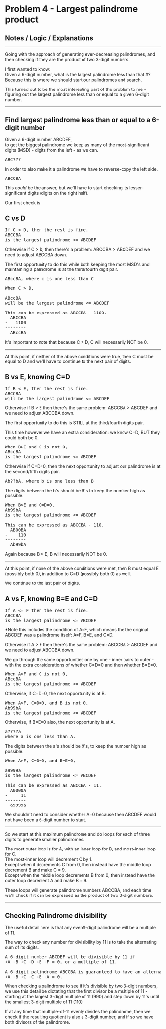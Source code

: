 # Problem 4 - Largest palindrome product
## Notes / Logic / Explanations 

---

Going with the approach of generating ever-decreasing palindromes, and then checking if they are the product of two 3-digit numbers.

I first wanted to know:   
Given a 6-digit number, what is the largest palindrome less than that #?  
Because this is where we should start our palindromes and search.  

This turned out to be the most interesting part of the problem to me - figuring out the largest palindrome less than or equal to a given 6-digit number.

---

## Find largest palindrome less than or equal to a 6-digit number 

Given a 6-digit number ABCDEF,  
to get the biggest palindrome we keep as many of the most-significant digits (MSD) - digits from the left - as we can.
<pre>
ABC???
</pre>
In order to also make it a palindrome we have to reverse-copy the left side.
<pre>
ABCCBA
</pre>
This _could_ be the answer, but we'll have to start checking its lesser-significant digits (digits on the right half).


Our first check is  

C vs D  
---
<pre>
If C < D, then the rest is fine.
ABCCBA 
is the largest palindrome <= ABCDEF
</pre>
Otherwise if C > D, then there's a problem: ABCCBA > ABCDEF and we need to adjust ABCCBA down.  

The first opportunity to do this while both keeping the most MSD's and maintaining a palindrome is at the third/fourth digit pair.
<pre>
ABccBA, where c is one less than C 
</pre>
<pre>
When C > D,

ABccBA
will be the largest palindrome <= ABCDEF 

This can be expressed as ABCCBA - 1100.
  ABCCBA 
-   1100
--------
  ABccBA
</pre>
It's important to note that because C > D, C will necessarily NOT be 0.

---
At this point, if neither of the above conditions were true, then C must be equal to D and we'll have to continue to the next pair of digits.

B vs E, knowing C=D
---
<pre>
If B < E, then the rest is fine.
ABCCBA 
will be the largest palindrome <= ABCDEF
</pre>
Otherwise if B > E then there's the same problem: ABCCBA > ABCDEF and we need to adjust ABCCBA down.  

The first opportunity to do this is STILL at the third/fourth digits pair.

This time however we have an extra consideration: we know C=D, BUT they could both be 0.
<pre>
When B>E and C is not 0,
ABccBA 
is the largest palindrome <= ABCDEF
</pre>
Otherwise if C=D=0, then the next opportunity to adjust our palindrome is at the second/fifth digits pair.
<pre>
Ab??bA, where b is one less than B
</pre>
The digits between the b's should be 9's to keep the number high as possible.
<pre>
When B>E and C=D=0,
Ab99bA 
is the largest palindrome <= ABCDEF

This can be expressed as ABCCBA - 110.
  AB00BA 
-    110
--------
  Ab99bA
</pre>
Again because B > E, B will necessarily NOT be 0.

---

At this point, if none of the above conditions were met, then B must equal E (possibly both 0), in addition to C=D (possibly both 0) as well.

We continue to the last pair of digits.

A vs F, knowing B=E and C=D
---
<pre>
If A <= F then the rest is fine.
ABCCBA 
is the largest palindrome <= ABCDEF
</pre>
*Note this includes the condition of A=F, which means the the original ABCDEF was a palindrome itself: A=F, B=E, and C=D.

Otherwise if A > F then there's the same problem: ABCCBA > ABCDEF and we need to adjust ABCCBA down.

We go through the same opportunities one by one - inner pairs to outer - with the extra considerations of whether C=D=0 and then whether B=E=0.
<pre>
When A>F and C is not 0,
ABccBA 
is the largest palindrome <= ABCDEF 
</pre>
Otherwise, if C=D=0, the next opportunity is at B.
<pre>
When A>F, C=D=0, and B is not 0,
Ab99bA 
is the largest palindrome <= ABCDEF
</pre>
Otherwise, if B=E=0 also, the next opportunity is at A.
<pre>
a????a 
where a is one less than A.
</pre>
The digits between the a's should be 9's, to keep the number high as possible.
<pre>
When A>F, C=D=0, and B=E=0,

a9999a 
is the largest palindrome <= ABCDEF

This can be expressed as ABCCBA - 11.
  A0000A 
-     11
--------
  a9999a
</pre>
We shouldn't need to consider whether A=0 because then ABCDEF would not have been a 6-digit number to start.

---------

So we start at this maximum palindrome and 
do loops for each of three digits to generate smaller palindromes.

The most outer loop is for A, with an inner loop for B, and most-inner loop for C.  
The most-inner loop will decrement C by 1.  
Except when it decrements C from 0, then instead have the middle loop decrement B and make C = 9.  
Except when the middle loop decrements B from 0, then instead have the outer loop decrement A and make B = 9. 


These loops will generate palindrome numbers ABCCBA, and each time we'll check if it can be expressed as the product of two 3-digit numbers.

---

## Checking Palindrome divisibility

The useful detail here is that any even#-digit palindrome will be a multiple of 11.  

The way to check any number for divisibility by 11 is to take the alternating sum of its digits.  

<pre>
A 6-digit number ABCDEF will be divisible by 11 if
+A -B +C -D +E -F = 0, or a multiple of 11.  

A 6-digit palindrome ABCCBA is guaranteed to have an alternating sum of digits be 0.
+A -B +C -C +B -A = 0.
</pre>

When checking a palindrome to see if it's divisible by two 3-digit numbers, we use this detail be dictating that the first divisor be a multiple of 11 - starting at the largest 3-digit multiple of 11 (990) and step down by 11's until the smallest 3-digit multiple of 11 (110).

If at any time that multiple-of-11 evenly divides the palindrome, then we check if the resulting quotient is also a 3-digit number, and if so we have both divisors of the palindrome.
